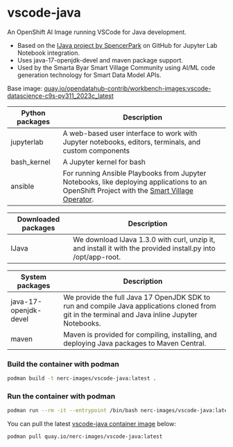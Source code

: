 # vscode-java

An OpenShift AI Image running VSCode for Java development.
- Based on the [IJava project by SpencerPark](https://github.com/SpencerPark/IJava) on GitHub for Jupyter Lab Notebook integration.
- Uses java-17-openjdk-devel and maven package support.
- Used by the Smarta Byar Smart Village Community using AI/ML code generation technology for Smart Data Model APIs.

Base image: [quay.io/opendatahub-contrib/workbench-images:vscode-datascience-c9s-py311_2023c_latest](https://github.com/opendatahub-io-contrib/workbench-images)

| Python packages | Description |
| --- | --- |
| jupyterlab | A web-based user interface to work with Jupyter notebooks, editors, terminals, and custom components |
| bash_kernel | A Jupyter kernel for bash |
| ansible | For running Ansible Playbooks from Jupyter Notebooks, like deploying applications to an OpenShift Project with the [Smart Village Operator](https://github.com/smartabyar-smartvillage/smartvillage-operator). |

| Downloaded packages | Description |
| --- | --- |
| IJava | We download IJava 1.3.0 with curl, unzip it, and install it with the provided install.py into /opt/app-root. |

| System packages | Description |
| --- | --- |
| java-17-openjdk-devel | We provide the full Java 17 OpenJDK SDK to run and compile Java applications cloned from git in the terminal and Java inline Jupyter Notebooks. |
| maven | Maven is provided for compiling, installing, and deploying Java packages to Maven Central. |

### Build the container with podman

```bash
podman build -t nerc-images/vscode-java:latest .
```

### Run the container with podman

```bash
podman run --rm -it --entrypoint /bin/bash nerc-images/vscode-java:latest
```

You can pull the latest [vscode-java container image](https://github.com/nerc-images/vscode-java/pkgs/container/vscode-java) below:

```
podman pull quay.io/nerc-images/vscode-java:latest
```
